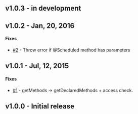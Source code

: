 ## v1.0.3 - in development

## v1.0.2 - Jan, 20, 2016

#### Fixes
 - [#2](https://github.com/cs4j/cs4j/issues/2)  - Throw error if @Scheduled method has parameters


## v1.0.1 - Jul, 12, 2015

#### Fixes
 - [#1](https://github.com/cs4j/cs4j/issues/1)  - getMethods -> getDeclaredMethods + access check.


## v1.0.0 - Initial release
